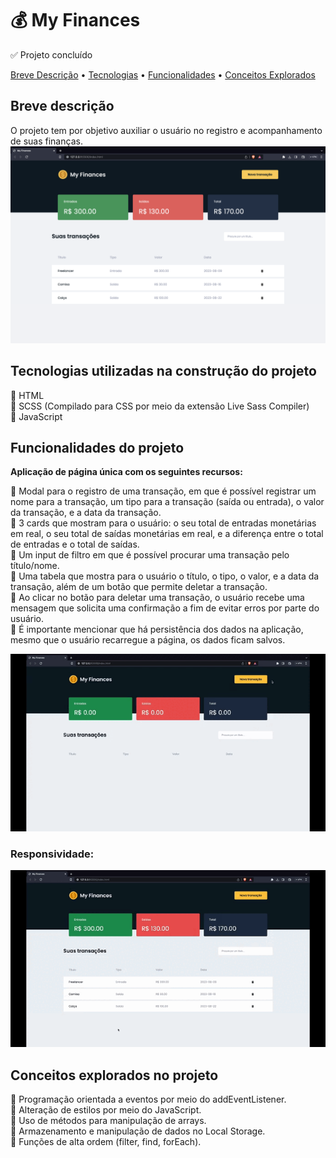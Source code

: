 # 💰 My Finances

✅ Projeto concluído

<p>
<a href="#breve-descrição">Breve Descrição</a> •
<a href="#tecnologias-utilizadas-na-construção-do-projeto">Tecnologias</a> •
<a href="#funcionalidades-do-projeto">Funcionalidades</a> •
<a href="#conceitos-explorados-no-projeto">Conceitos Explorados</a>
</p>

## Breve descrição

O projeto tem por objetivo auxiliar o usuário no registro e acompanhamento de suas finanças.
![Captura de tela da aplicação completa](assets/capturaDeTela.png)

## Tecnologias utilizadas na construção do projeto

📍 HTML  
📍 SCSS (Compilado para CSS por meio da extensão Live Sass Compiler)  
📍 JavaScript

## Funcionalidades do projeto

<p><strong>Aplicação de página única com os seguintes recursos:</strong></p>

📍 Modal para o registro de uma transação, em que é possível registrar um nome para a transação, um tipo para a transação (saída ou entrada), o valor da transação, e a data da transação.  
📍 3 cards que mostram para o usuário: o seu total de entradas monetárias em real, o seu total de saídas monetárias em real, e a diferença entre o total de entradas e o total de saídas.  
📍 Um input de filtro em que é possível procurar uma transação pelo título/nome.  
📍 Uma tabela que mostra para o usuário o título, o tipo, o valor, e a data da transação, além de um botão que permite deletar a transação.  
📍 Ao clicar no botão para deletar uma transação, o usuário recebe uma mensagem que solicita uma confirmação a fim de evitar erros por parte do usuário.  
📍 É importante mencionar que há persistência dos dados na aplicação, mesmo que o usuário recarregue a página, os dados ficam salvos.

![Vídeo apresentando o funcionamento da aplicação](assets/myFinances.gif)

### Responsividade:

![](assets/responsividade-myFinances.gif)

## Conceitos explorados no projeto

📍 Programação orientada a eventos por meio do addEventListener.  
📍 Alteração de estilos por meio do JavaScript.  
📍 Uso de métodos para manipulação de arrays.  
📍 Armazenamento e manipulação de dados no Local Storage.  
📍 Funções de alta ordem (filter, find, forEach).

